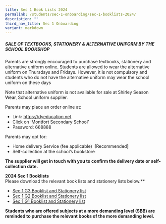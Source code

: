 ```yaml
---
title: Sec 1 Book Lists 2024
permalink: /students/sec-1-onboarding/sec-1-booklists-2024/
description: ""
third_nav_title: Sec 1 Onboarding
variant: markdown
---
```

##### SALE OF TEXTBOOKS, STATIONERY & ALTERNATIVE UNIFORM BY THE SCHOOL BOOKSHOP
Parents are strongly encouraged to purchase textbooks, stationery and alternative uniform online. Students are allowed to wear the alternative uniform on Thursdays and Fridays. However, it is not compulsory and students who do not have the alternative uniform may wear the school uniform on these days

Note that alternative uniform is not available for sale at Shirley Season Wear, School uniform supplier.

Parents may place an order online at:
* Link: https://dyeducation.net
* Click on ‘Montfort Secondary School’
* Password: 668888

Parents may opt for:
* Home delivery Service (fee applicable)  \[Recommended\]
* Self-collection at the school’s bookstore

**The supplier will get in touch with you to confirm the delivery date or self-collection date.**

**2024 Sec 1 Booklists**  
Please download the relevant book lists and stationery lists below.**&nbsp;

* [Sec 1 G3 Booklist and Stationery list](/files/2024%20sec%201_g3%20booklist.pdf)
* [Sec 1 G2 Booklist and Stationery list](/files/2024%20sec%201_g2%20booklist.pdf)
* [Sec 1 G1 Booklist and Stationery list](/files/2024%20sec%201_g1%20booklist.pdf)

**Students who are offered subjects at a more demanding level (SBB) are reminded to purchase the relevant books of the more demanding level.**